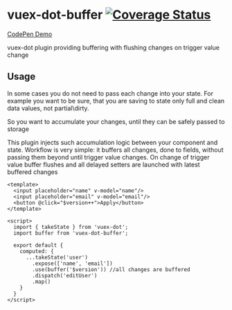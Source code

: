 # vuex-dot-buffer [![Coverage Status](https://coveralls.io/repos/github/yarsky-tgz/vuex-dot-buffer/badge.svg?branch=master)](https://coveralls.io/github/yarsky-tgz/vuex-dot-buffer?branch=master)

[CodePen Demo](https://codepen.io/anon/pen/LrLPyM)

vuex-dot plugin providing buffering with flushing changes on trigger value change

## Usage

In some cases you do not need to pass each change into your state. For example you want to be sure, that you are saving to state only full and clean data values, not partial\dirty.

So you want to accumulate your changes, until they can be safely passed to storage

This plugin injects such accumulation logic between your component and state. Workflow is very simple: it buffers all changes, done to fields, without passing them beyond until trigger value changes. On change of trigger value buffer flushes and all delayed setters are launched with latest buffered changes

```vue
<template>
  <input placeholder="name" v-model="name"/>
  <input placeholder="email" v-model="email"/>
  <button @click="$version++">Apply</button>
</template>

<script>
  import { takeState } from 'vuex-dot';
  import buffer from 'vuex-dot-buffer';

  export default {
    computed: {
      ...takeState('user')
        .expose(['name', 'email'])
        .use(buffer('$version')) //all changes are buffered
        .dispatch('editUser')
        .map()
    }
  }
</script>
```